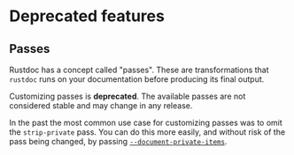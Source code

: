# Deprecated features

## Passes

Rustdoc has a concept called "passes". These are transformations that
`rustdoc` runs on your documentation before producing its final output.

Customizing passes is **deprecated**. The available passes are not considered stable and may
change in any release.

In the past the most common use case for customizing passes was to omit the `strip-private` pass.
You can do this more easily, and without risk of the pass being changed, by passing
[`--document-private-items`](./unstable-features.md#--document-private-items).
